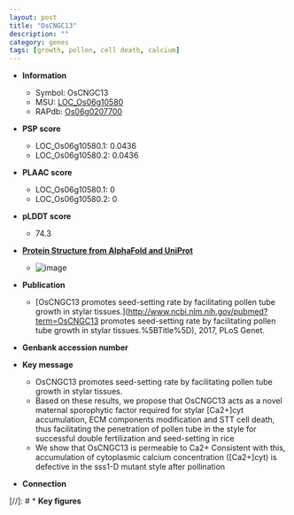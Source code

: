 ```yaml
---
layout: post
title: "OsCNGC13"
description: ""
category: genes
tags: [growth, pollen, cell death, calcium]
---
```


* **Information**  
    + Symbol: OsCNGC13  
    + MSU: [LOC_Os06g10580](http://rice.plantbiology.msu.edu/cgi-bin/ORF_infopage.cgi?orf=LOC_Os06g10580)  
    + RAPdb: [Os06g0207700](http://rapdb.dna.affrc.go.jp/viewer/gbrowse_details/irgsp1?name=Os06g0207700)  

* **PSP score**  
    + LOC_Os06g10580.1: 0.0436 
    + LOC_Os06g10580.2: 0.0436 

* **PLAAC score**  
    + LOC_Os06g10580.1: 0 
    + LOC_Os06g10580.2: 0 

* **pLDDT score**
    + 74.3

* **[Protein Structure from AlphaFold and UniProt](https://www.uniprot.org/uniprotkb/A3B9H5/entry#structure)**
    + ![image](https://ricepsp.github.io/images/A/AF-A3B9H5-F1.png)

* **Publication**  
    + [OsCNGC13 promotes seed-setting rate by facilitating pollen tube growth in stylar tissues.](http://www.ncbi.nlm.nih.gov/pubmed?term=OsCNGC13 promotes seed-setting rate by facilitating pollen tube growth in stylar tissues.%5BTitle%5D), 2017, PLoS Genet.

* **Genbank accession number**  

* **Key message**  
    + OsCNGC13 promotes seed-setting rate by facilitating pollen tube growth in stylar tissues.
    + Based on these results, we propose that OsCNGC13 acts as a novel maternal sporophytic factor required for stylar [Ca2+]cyt accumulation, ECM components modification and STT cell death, thus facilitating the penetration of pollen tube in the style for successful double fertilization and seed-setting in rice
    + We show that OsCNGC13 is permeable to Ca2+ Consistent with this, accumulation of cytoplasmic calcium concentration ([Ca2+]cyt) is defective in the sss1-D mutant style after pollination

* **Connection**  

[//]: # * **Key figures**  


